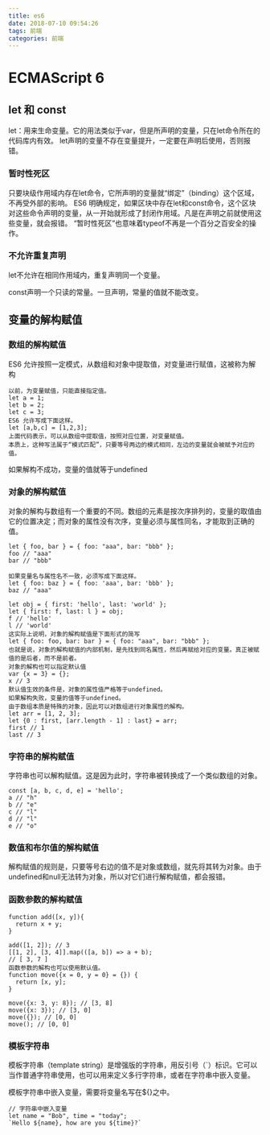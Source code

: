 ```yaml
---
title: es6
date: 2018-07-10 09:54:26
tags: 前端
categories: 前端
---
```


# ECMAScript 6

## let 和 const

let：用来生命变量。它的用法类似于var，但是所声明的变量，只在let命令所在的代码库内有效。
let声明的变量不存在变量提升，一定要在声明后使用，否则报错。

### 暂时性死区

只要块级作用域内存在let命令，它所声明的变量就“绑定”（binding）这个区域，不再受外部的影响。
ES6 明确规定，如果区块中存在let和const命令，这个区块对这些命令声明的变量，从一开始就形成了封闭作用域。凡是在声明之前就使用这些变量，就会报错。
“暂时性死区”也意味着typeof不再是一个百分之百安全的操作。

### 不允许重复声明

let不允许在相同作用域内，重复声明同一个变量。

const声明一个只读的常量。一旦声明，常量的值就不能改变。

## 变量的解构赋值

### 数组的解构赋值

ES6 允许按照一定模式，从数组和对象中提取值，对变量进行赋值，这被称为解构

```
以前，为变量赋值，只能直接指定值。
let a = 1;
let b = 2;
let c = 3;
ES6 允许写成下面这样。
let [a,b,c] = [1,2,3];
上面代码表示，可以从数组中提取值，按照对应位置，对变量赋值。
本质上，这种写法属于“模式匹配”，只要等号两边的模式相同，左边的变量就会被赋予对应的值。
```
如果解构不成功，变量的值就等于undefined

### 对象的解构赋值

对象的解构与数组有一个重要的不同。数组的元素是按次序排列的，变量的取值由它的位置决定；而对象的属性没有次序，变量必须与属性同名，才能取到正确的值。

```
let { foo, bar } = { foo: "aaa", bar: "bbb" };
foo // "aaa"
bar // "bbb"

如果变量名与属性名不一致，必须写成下面这样。
let { foo: baz } = { foo: 'aaa', bar: 'bbb' };
baz // "aaa"

let obj = { first: 'hello', last: 'world' };
let { first: f, last: l } = obj;
f // 'hello'
l // 'world'
这实际上说明，对象的解构赋值是下面形式的简写
let { foo: foo, bar: bar } = { foo: "aaa", bar: "bbb" };
也就是说，对象的解构赋值的内部机制，是先找到同名属性，然后再赋给对应的变量。真正被赋值的是后者，而不是前者。
对象的解构也可以指定默认值
var {x = 3} = {};
x // 3
默认值生效的条件是，对象的属性值严格等于undefined。
如果解构失败，变量的值等于undefined。
由于数组本质是特殊的对象，因此可以对数组进行对象属性的解构。
let arr = [1, 2, 3];
let {0 : first, [arr.length - 1] : last} = arr;
first // 1
last // 3
```

### 字符串的解构赋值

字符串也可以解构赋值。这是因为此时，字符串被转换成了一个类似数组的对象。

```
const [a, b, c, d, e] = 'hello';
a // "h"
b // "e"
c // "l"
d // "l"
e // "o"
```

### 数值和布尔值的解构赋值

解构赋值的规则是，只要等号右边的值不是对象或数组，就先将其转为对象。由于undefined和null无法转为对象，所以对它们进行解构赋值，都会报错。

### 函数参数的解构赋值

```
function add([x, y]){
  return x + y;
}

add([1, 2]); // 3
[[1, 2], [3, 4]].map(([a, b]) => a + b);
// [ 3, 7 ]
函数参数的解构也可以使用默认值。
function move({x = 0, y = 0} = {}) {
  return [x, y];
}

move({x: 3, y: 8}); // [3, 8]
move({x: 3}); // [3, 0]
move({}); // [0, 0]
move(); // [0, 0]
```

### 模板字符串

模板字符串（template string）是增强版的字符串，用反引号（`）标识。它可以当作普通字符串使用，也可以用来定义多行字符串，或者在字符串中嵌入变量。

模板字符串中嵌入变量，需要将变量名写在${}之中。

```
// 字符串中嵌入变量
let name = "Bob", time = "today";
`Hello ${name}, how are you ${time}?`
```
